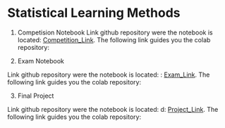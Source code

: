 # Statistical Learning Methods

1. Competision Notebook
Link github repository were the notebook is located: [Competition_Link](https://erickunix.github.io/slm/).
The following link guides you the colab repository:

2. Exam Notebook

Link github repository were the notebook is located: : [Exam_Link](https://erickunix.github.io/slm/).
The following link guides you the colab repository:

3. Final Project 

Link github repository were the notebook is located: d: [Project_Link](https://erickunix.github.io/slm/).
The following link guides you the colab repository:
